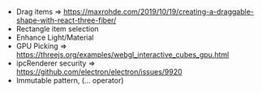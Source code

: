 - Drag items => https://maxrohde.com/2019/10/19/creating-a-draggable-shape-with-react-three-fiber/
- Rectangle item selection
- Enhance Light/Material
- GPU Picking => https://threejs.org/examples/webgl_interactive_cubes_gpu.html
- ipcRenderer security => https://github.com/electron/electron/issues/9920
- Immutable pattern, (... operator)